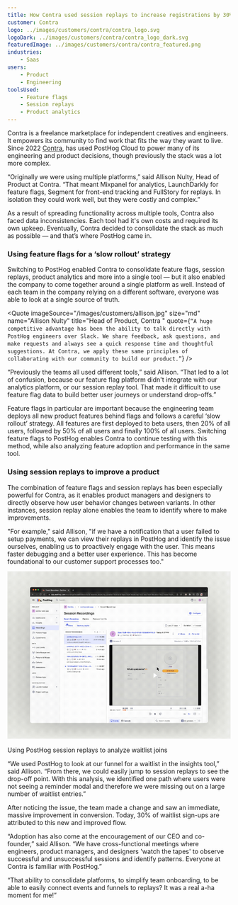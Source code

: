 ```yaml
---
title: How Contra used session replays to increase registrations by 30%
customer: Contra
logo: ../images/customers/contra/contra_logo.svg
logoDark: ../images/customers/contra/contra_logo_dark.svg
featuredImage: ../images/customers/contra/contra_featured.png
industries:
    - Saas
users:
    - Product
    - Engineering
toolsUsed:
    - Feature flags
    - Session replays
    - Product analytics
---
```


Contra is a freelance marketplace for independent creatives and engineers. It empowers its community to find work that fits the way they want to live. Since 2022 [Contra](http://www.contra.com), has used PostHog Cloud to power many of its engineering and product decisions, though previously the stack was a lot more complex.

“Originally we were using multiple platforms,” said Allison Nulty, Head of Product at Contra. “That meant Mixpanel for analytics, LaunchDarkly for feature flags, Segment for front-end tracking and FullStory for replays. In isolation they could work well, but they were costly and complex.”

As a result of spreading functionality across multiple tools, Contra also faced data inconsistencies. Each tool had it's own costs and required its own upkeep. Eventually, Contra decided to consolidate the stack as much as possible — and that’s where PostHog came in. 

### Using feature flags for a ‘slow rollout’ strategy

Switching to PostHog enabled Contra to consolidate feature flags, session replays, product analytics and more into a single tool — but it also enabled the company to come together around a single platform as well. Instead of each team in the company relying on a different software, everyone was able to look at a single source of truth.


<Quote
    imageSource="/images/customers/allison.jpg"
    size="md"
    name="Allison Nulty"
    title="Head of Product, Contra "
    quote={`“A huge competitive advantage has been the ability to talk directly with PostHog engineers over Slack. We share feedback, ask questions, and make requests and always see a quick response time and thoughtful suggestions. At Contra, we apply these same principles of collaborating with our community to build our product.”`}
/>


“Previously the teams all used different tools,” said Allison. “That led to a lot of confusion, because our feature flag platform didn't integrate with our analytics platform, or our session replay tool. That made it difficult to use feature flag data to build better user journeys or understand drop-offs.”

Feature flags in particular are important because the engineering team deploys all new product features behind flags and follows a careful ‘slow rollout’ strategy. All features are first deployed to beta users, then 20% of all users, followed by 50% of all users and finally 100% of all users. Switching feature flags to PostHog enables Contra to continue testing with this method, while also analyzing feature adoption and performance in the same tool. 

### Using session replays to improve a product

The combination of feature flags and session replays has been especially powerful for Contra, as it enables product managers and designers to directly observe how user behavior changes between variants. In other instances, session replay alone enables the team to identify where to make improvements.

"For example," said Allison, "if we have a notification that a user failed to setup payments, we can view their replays in PostHog and identify the issue ourselves, enabling us to proactively engage with the user. This means faster debugging and a better user experience. This has become foundational to our customer support processes too."

![Contra screenshot](../images/customers/contra/contra_session.gif)
<Caption>Using PostHog session replays to analyze waitlist joins</Caption>

“We used PostHog to look at our funnel for a waitlist in the insights tool,” said Allison. “From there, we could easily jump to session replays to see the drop-off point. With this analysis, we identified one path where users were not seeing a reminder modal and therefore we were missing out on a large number of waitlist entries.”

After noticing the issue, the team made a change and saw an immediate, massive improvement in conversion. Today, 30% of waitlist sign-ups are attributed to this new and improved flow. 

“Adoption has also come at the encouragement of our CEO and co-founder,” said Allison. “We have cross-functional meetings where engineers, product managers, and designers 'watch the tapes' to observe successful and unsuccessful sessions and identify patterns. Everyone at Contra is familiar with PostHog.”

“That ability to consolidate platforms, to simplify team onboarding, to be able to easily connect events and funnels to replays? It was a real a-ha moment for me!”